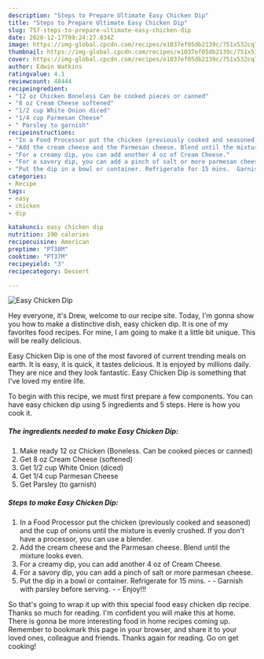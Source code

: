 ```yaml
---
description: "Steps to Prepare Ultimate Easy Chicken Dip"
title: "Steps to Prepare Ultimate Easy Chicken Dip"
slug: 757-steps-to-prepare-ultimate-easy-chicken-dip
date: 2020-12-17T09:24:27.034Z
image: https://img-global.cpcdn.com/recipes/e1037ef05db2139c/751x532cq70/easy-chicken-dip-recipe-main-photo.jpg
thumbnail: https://img-global.cpcdn.com/recipes/e1037ef05db2139c/751x532cq70/easy-chicken-dip-recipe-main-photo.jpg
cover: https://img-global.cpcdn.com/recipes/e1037ef05db2139c/751x532cq70/easy-chicken-dip-recipe-main-photo.jpg
author: Edwin Watkins
ratingvalue: 4.1
reviewcount: 48444
recipeingredient:
- "12 oz Chicken Boneless Can be cooked pieces or canned"
- "8 oz Cream Cheese softened"
- "1/2 cup White Onion diced"
- "1/4 cup Parmesan Cheese"
- " Parsley to garnish"
recipeinstructions:
- "In a Food Processor put the chicken (previously cooked and seasoned) and the cup of onions until the mixture is evenly crushed. If you don&#39;t have a processor, you can use a blender."
- "Add the cream cheese and the Parmesan cheese. Blend until the mixture looks even."
- "For a creamy dip, you can add another 4 oz of Cream Cheese."
- "For a savory dip, you can add a pinch of salt or more parmesan cheese."
- "Put the dip in a bowl or container. Refrigerate for 15 mins.  Garnish with parsley before serving.  Enjoy!!!"
categories:
- Recipe
tags:
- easy
- chicken
- dip

katakunci: easy chicken dip 
nutrition: 190 calories
recipecuisine: American
preptime: "PT38M"
cooktime: "PT37M"
recipeyield: "3"
recipecategory: Dessert

---
```



![Easy Chicken Dip](https://img-global.cpcdn.com/recipes/e1037ef05db2139c/751x532cq70/easy-chicken-dip-recipe-main-photo.jpg)

Hey everyone, it's Drew, welcome to our recipe site. Today, I'm gonna show you how to make a distinctive dish, easy chicken dip. It is one of my favorites food recipes. For mine, I am going to make it a little bit unique. This will be really delicious.



Easy Chicken Dip is one of the most favored of current trending meals on earth. It is easy, it is quick, it tastes delicious. It is enjoyed by millions daily. They are nice and they look fantastic. Easy Chicken Dip is something that I've loved my entire life.


To begin with this recipe, we must first prepare a few components. You can have easy chicken dip using 5 ingredients and 5 steps. Here is how you cook it.

<!--inarticleads1-->

##### The ingredients needed to make Easy Chicken Dip:

1. Make ready 12 oz Chicken (Boneless. Can be cooked pieces or canned)
1. Get 8 oz Cream Cheese (softened)
1. Get 1/2 cup White Onion (diced)
1. Get 1/4 cup Parmesan Cheese
1. Get  Parsley (to garnish)




<!--inarticleads2-->

##### Steps to make Easy Chicken Dip:

1. In a Food Processor put the chicken (previously cooked and seasoned) and the cup of onions until the mixture is evenly crushed. If you don&#39;t have a processor, you can use a blender.
1. Add the cream cheese and the Parmesan cheese. Blend until the mixture looks even.
1. For a creamy dip, you can add another 4 oz of Cream Cheese.
1. For a savory dip, you can add a pinch of salt or more parmesan cheese.
1. Put the dip in a bowl or container. Refrigerate for 15 mins. -  - Garnish with parsley before serving. -  - Enjoy!!!




So that's going to wrap it up with this special food easy chicken dip recipe. Thanks so much for reading. I'm confident you will make this at home. There is gonna be more interesting food in home recipes coming up. Remember to bookmark this page in your browser, and share it to your loved ones, colleague and friends. Thanks again for reading. Go on get cooking!
